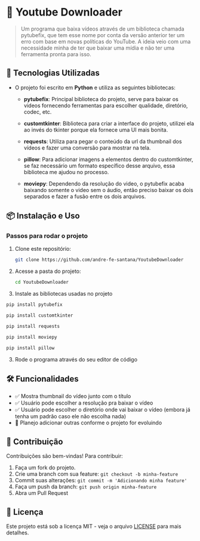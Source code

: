 # 📼 Youtube Downloader

> Um programa que baixa vídeos através de um biblioteca chamada pytubefix, que tem esse nome por conta da versão anterior ter um erro com base em novas políticas do YouTube. A ideia veio com uma necessidade minha de ter que baixar uma mídia e não ter uma ferramenta pronta para isso.

## 🚀 Tecnologias Utilizadas
- O projeto foi escrito em **Python** e utiliza as seguintes bibliotecas:
  
  - **pytubefix**: Principal biblioteca do projeto, serve para baixar os videos fornecendo ferramentas para escolher qualidade, diretório, codec, etc.
    
  - **customtkinter**: Biblioteca para criar a interface do projeto, utilizei ela ao invés do tkinter porque ela fornece uma UI mais bonita.
    
  - **requests**: Utiliza para pegar o conteúdo da url da thumbnail dos vídeos e fazer uma conversão para mostrar na tela.
    
  - **pillow**: Para adicionar imagens a elementos dentro do customtkinter, se faz necessário um formato específico desse arquivo, essa biblioteca me ajudou no processo.
    
  - **moviepy**: Dependendo da resolução do video, o pytubefix acaba baixando somente o video sem o áudio, então preciso baixar os dois separados e fazer a fusão entre os dois arquivos.

## 📦 Instalação e Uso

### Passos para rodar o projeto

1. Clone este repositório:
   ```sh
   git clone https://github.com/andre-fe-santana/YoutubeDownloader
   ```
2. Acesse a pasta do projeto:
   ```sh
   cd YoutubeDownloader
   ```  
3. Instale as bibliotecas usadas no projeto
  ```sh
  pip install pytubefix
  ```
  ```sh
  pip install customtkinter
  ```
  ```sh
  pip install requests
  ```
  ```sh
  pip install moviepy
  ```
  ```sh
  pip install pillow
  ```
3. Rode o programa através do seu editor de código
   

## 🛠 Funcionalidades

- ✅ Mostra thumbnail do vídeo junto com o título
- ✅ Usuário pode escolher a resolução pra baixar o vídeo
- ✅ Usuário pode escolher o diretório onde vai baixar o vídeo (embora já tenha um padrão caso ele não escolha nada)
- 🚧 Planejo adicionar outras conforme o projeto for evoluindo

## 🤝 Contribuição

Contribuições são bem-vindas! Para contribuir:
1. Faça um fork do projeto.
2. Crie uma branch com sua feature: `git checkout -b minha-feature`
3. Commit suas alterações: `git commit -m 'Adicionando minha feature'`
4. Faça um push da branch: `git push origin minha-feature`
5. Abra um Pull Request

## 📄 Licença

Este projeto está sob a licença MIT - veja o arquivo [LICENSE](LICENSE) para mais detalhes.

